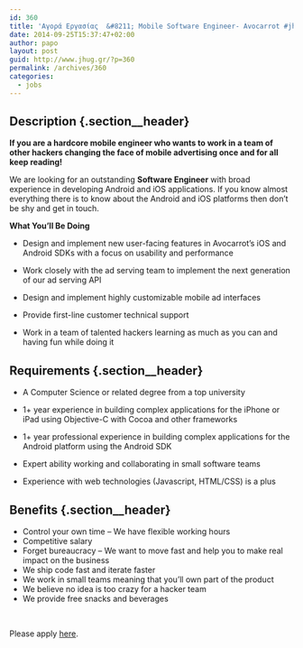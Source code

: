 ```yaml
---
id: 360
title: 'Αγορά Εργασίας  &#8211; Mobile Software Engineer- Avocarrot #jhug jobs'
date: 2014-09-25T15:37:47+02:00
author: papo
layout: post
guid: http://www.jhug.gr/?p=360
permalink: /archives/360
categories:
  - jobs
---
```

## Description {.section__header}

**If you are a hardcore mobile engineer who wants to work in a team of other hackers changing the face of mobile advertising once and for all keep reading!**

We are looking for an outstanding **Software Engineer** with broad experience in developing Android and iOS applications. If you know almost everything there is to know about the Android and iOS platforms then don&#8217;t be shy and get in touch.

**What You’ll Be Doing**

  * Design and implement new user-facing features in Avocarrot’s iOS and Android SDKs with a focus on usability and performance

  * Work closely with the ad serving team to implement the next generation of our ad serving API
  * Design and implement highly customizable mobile ad interfaces

  * Provide first-line customer technical support

  * Work in a team of talented hackers learning as much as you can and having fun while doing it<section class="section section--text"> 

## Requirements {.section__header}

  * A Computer Science or related degree from a top university

  * 1+ year experience in building complex applications for the iPhone or iPad using Objective-C with Cocoa and other frameworks

  * 1+ year professional experience in building complex applications for the Android platform using the Android SDK
  * Expert ability working and collaborating in small software teams

  * Experience with web technologies (Javascript, HTML/CSS) is a plus</section> <section class="section section--text"> 

## Benefits {.section__header}

  * Control your own time &#8211; We have flexible working hours
  * Competitive salary
  * Forget bureaucracy &#8211; We want to move fast and help you to make real impact on the business
  * We ship code fast and iterate faster
  * We work in small teams meaning that you&#8217;ll own part of the product
  * We believe no idea is too crazy for a hacker team
  * We provide free snacks and beverages

&nbsp;

Please apply [here](https://avocarrot.workable.com/jobs/17098).</section>